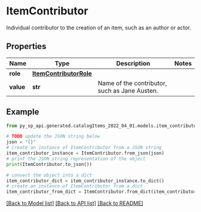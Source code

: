 # ItemContributor

Individual contributor to the creation of an item, such as an author or actor.

## Properties

Name | Type | Description | Notes
------------ | ------------- | ------------- | -------------
**role** | [**ItemContributorRole**](ItemContributorRole.md) |  | 
**value** | **str** | Name of the contributor, such as Jane Austen. | 

## Example

```python
from py_sp_api.generated.catalogItems_2022_04_01.models.item_contributor import ItemContributor

# TODO update the JSON string below
json = "{}"
# create an instance of ItemContributor from a JSON string
item_contributor_instance = ItemContributor.from_json(json)
# print the JSON string representation of the object
print(ItemContributor.to_json())

# convert the object into a dict
item_contributor_dict = item_contributor_instance.to_dict()
# create an instance of ItemContributor from a dict
item_contributor_from_dict = ItemContributor.from_dict(item_contributor_dict)
```
[[Back to Model list]](../README.md#documentation-for-models) [[Back to API list]](../README.md#documentation-for-api-endpoints) [[Back to README]](../README.md)


